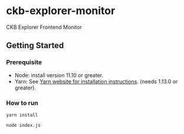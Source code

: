 # ckb-explorer-monitor

CKB Explorer Frontend Monitor

## Getting Started

### Prerequisite

- Node: install version 11.10 or greater.
- Yarn: See [Yarn website for installation instructions](https://yarnpkg.com/lang/en/docs/install/). (needs 1.13.0 or greater).

### How to run

```shell
yarn install

node index.js
```
